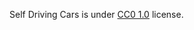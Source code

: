 Self Driving Cars is under [CC0 1.0](https://creativecommons.org/publicdomain/zero/1.0/legalcode) license.